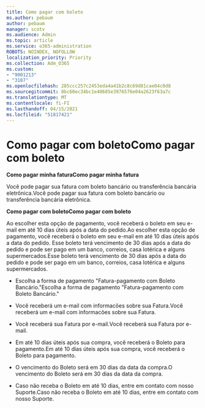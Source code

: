 ```yaml
---
title: Como pagar com boleto
ms.author: pebaum
author: pebaum
manager: scotv
ms.audience: Admin
ms.topic: article
ms.service: o365-administration
ROBOTS: NOINDEX, NOFOLLOW
localization_priority: Priority
ms.collection: Adm_O365
ms.custom:
- "9001213"
- "3187"
ms.openlocfilehash: 285ccc257c2453eda4a41b2c8c69d81cae04c0d8
ms.sourcegitcommit: 8bc60ec34bc1e40685e3976576e04a2623f63a7c
ms.translationtype: MT
ms.contentlocale: fi-FI
ms.lasthandoff: 04/15/2021
ms.locfileid: "51817421"
---
```

# <a name="como-pagar-com-boleto"></a><span data-ttu-id="789d8-102">Como pagar com boleto</span><span class="sxs-lookup"><span data-stu-id="789d8-102">Como pagar com boleto</span></span>

<span data-ttu-id="789d8-103">**Como pagar minha fatura**</span><span class="sxs-lookup"><span data-stu-id="789d8-103">**Como pagar minha fatura**</span></span>

<span data-ttu-id="789d8-104">Você pode pagar sua fatura com boleto bancário ou transferência bancária eletrônica.</span><span class="sxs-lookup"><span data-stu-id="789d8-104">Você pode pagar sua fatura com boleto bancário ou transferência bancária eletrônica.</span></span>

<span data-ttu-id="789d8-105">**Como pagar com  boleto**</span><span class="sxs-lookup"><span data-stu-id="789d8-105">**Como pagar com  boleto**</span></span>

<span data-ttu-id="789d8-106">Ao escolher  esta opção de pagamento, você receberá o boleto em seu e-mail em até 10 dias úteis após a data do pedido.</span><span class="sxs-lookup"><span data-stu-id="789d8-106">Ao escolher  esta opção de pagamento, você receberá o boleto em seu e-mail em até 10 dias úteis após a data do pedido.</span></span> <span data-ttu-id="789d8-107">Esse boleto terá vencimento de 30 dias após a data do pedido e pode ser pago em um banco, correios, casa lotérica e alguns supermercados.</span><span class="sxs-lookup"><span data-stu-id="789d8-107">Esse boleto terá vencimento de 30 dias após a data do pedido e pode ser pago em um banco, correios, casa lotérica e alguns supermercados.</span></span>

- <span data-ttu-id="789d8-108">Escolha a forma de pagamento "Fatura-pagamento com Boleto Bancário."</span><span class="sxs-lookup"><span data-stu-id="789d8-108">Escolha a forma de pagamento "Fatura-pagamento com Boleto Bancário."</span></span>

- <span data-ttu-id="789d8-109">Você receberá um e-mail com informacões sobre sua Fatura.</span><span class="sxs-lookup"><span data-stu-id="789d8-109">Você receberá um e-mail com informacões sobre sua Fatura.</span></span>

- <span data-ttu-id="789d8-110">Você receberá sua Fatura por e-mail.</span><span class="sxs-lookup"><span data-stu-id="789d8-110">Você receberá sua Fatura por e-mail.</span></span>

- <span data-ttu-id="789d8-111">Em até 10 dias úteis após sua compra, você receberá o Boleto para pagamento.</span><span class="sxs-lookup"><span data-stu-id="789d8-111">Em até 10 dias úteis após sua compra, você receberá o Boleto para pagamento.</span></span>

- <span data-ttu-id="789d8-112">O vencimento do Boleto será em 30 dias da data da compra.</span><span class="sxs-lookup"><span data-stu-id="789d8-112">O vencimento do Boleto será em 30 dias da data da compra.</span></span>

- <span data-ttu-id="789d8-113">Caso não receba o Boleto em até 10 dias, entre em contato com nosso Suporte.</span><span class="sxs-lookup"><span data-stu-id="789d8-113">Caso não receba o Boleto em até 10 dias, entre em contato com nosso Suporte.</span></span>

